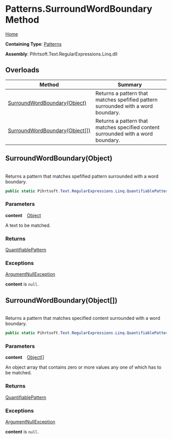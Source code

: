 # Patterns\.SurroundWordBoundary Method

[Home](../../../../../../README.md)

**Containing Type**: [Patterns](../README.md)

**Assembly**: Pihrtsoft\.Text\.RegularExpressions\.Linq\.dll

## Overloads

| Method | Summary |
| ------ | ------- |
| [SurroundWordBoundary(Object)](#Pihrtsoft_Text_RegularExpressions_Linq_Patterns_SurroundWordBoundary_System_Object_) | Returns a pattern that matches spefified pattern surrounded with a word boundary\. |
| [SurroundWordBoundary(Object\[\])](#Pihrtsoft_Text_RegularExpressions_Linq_Patterns_SurroundWordBoundary_System_Object___) | Returns a pattern that matches specified content surrounded with a word boundary\. |

## SurroundWordBoundary\(Object\) <a name="Pihrtsoft_Text_RegularExpressions_Linq_Patterns_SurroundWordBoundary_System_Object_"></a>

\
Returns a pattern that matches spefified pattern surrounded with a word boundary\.

```csharp
public static Pihrtsoft.Text.RegularExpressions.Linq.QuantifiablePattern SurroundWordBoundary(object content)
```

### Parameters

**content** &ensp; [Object](https://docs.microsoft.com/en-us/dotnet/api/system.object)

A text to be matched\.

### Returns

[QuantifiablePattern](../../QuantifiablePattern/README.md)

### Exceptions

[ArgumentNullException](https://docs.microsoft.com/en-us/dotnet/api/system.argumentnullexception)

**content** is `null`\.

## SurroundWordBoundary\(Object\[\]\) <a name="Pihrtsoft_Text_RegularExpressions_Linq_Patterns_SurroundWordBoundary_System_Object___"></a>

\
Returns a pattern that matches specified content surrounded with a word boundary\.

```csharp
public static Pihrtsoft.Text.RegularExpressions.Linq.QuantifiablePattern SurroundWordBoundary(params object[] content)
```

### Parameters

**content** &ensp; [Object](https://docs.microsoft.com/en-us/dotnet/api/system.object)\[\]

An object array that contains zero or more values any one of which has to be matched\.

### Returns

[QuantifiablePattern](../../QuantifiablePattern/README.md)

### Exceptions

[ArgumentNullException](https://docs.microsoft.com/en-us/dotnet/api/system.argumentnullexception)

**content** is `null`\.


